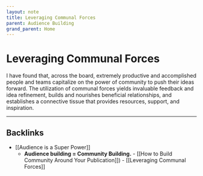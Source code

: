 ```yaml
---
layout: note
title: Leveraging Communal Forces
parent: Audience Building
grand_parent: Home
---
```


# Leveraging Communal Forces

I have found that, across the board, extremely productive and accomplished people and teams capitalize on the power of community to push their ideas forward. The utilization of communal forces yields invaluable feedback and idea refinement, builds and nourishes beneficial relationships, and establishes a connective tissue that provides resources, support, and inspiration.

---
## Backlinks
* [[Audience is a Super Power]]
	* **Audience building = Community Building.** - [[How to Build Community Around Your Publication]]) - [[Leveraging Communal Forces]]

